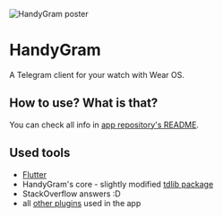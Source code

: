 ![HandyGram poster](https://i.imgur.com/KGJWaNo.png)
# HandyGram

A Telegram client for your watch with Wear OS.

## How to use? What is that?

You can check all info in [app repository's README](https://github.com/HandyGram/HandyGram).

## Used tools
* [Flutter](https://flutter.dev)
* HandyGram's core - slightly modified [tdlib package](https://pub.dev/packages/tdlib)
* StackOverflow answers :D
* all [other plugins](https://github.com/HandyGram/app/blob/master/pubspec.yaml#L13) used in the app
